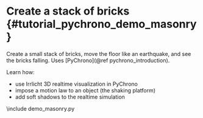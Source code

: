 Create a stack of bricks  {#tutorial_pychrono_demo_masonry}
==========================

Create a small stack of bricks, move the floor like an earthquake,
and see the bricks falling. 
Uses [PyChrono](@ref pychrono_introduction).

Learn how:

- use Irrlicht 3D realtime visualization in PyChrono
- impose a motion law to an object (the shaking platform)
- add soft shadows to the realtime simulation 
	
	
\include demo_masonry.py